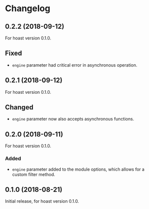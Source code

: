 # Changelog

## 0.2.2 (2018-09-12)
For hoast version 0.1.0.

## Fixed
- `engine` parameter had critical error in asynchronous operation.

## 0.2.1 (2018-09-12)
For hoast version 0.1.0.

## Changed
- `engine` parameter now also accepts asynchronous functions.

## 0.2.0 (2018-09-11)
For hoast version 0.1.0.

### Added
- `engine` parameter added to the module options, which allows for a custom filter method.

## 0.1.0 (2018-08-21)
Initial release, for hoast version 0.1.0.